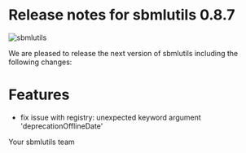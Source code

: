 # Release notes for sbmlutils 0.8.7
![sbmlutils](https://github.com/matthiaskoenig/sbmlutils/raw/develop/docs_builder/images/sbmlutils-logo-60.png)

We are pleased to release the next version of sbmlutils including the 
following changes:

# Features

- fix issue with registry: unexpected keyword argument 'deprecationOfflineDate'

Your sbmlutils team
